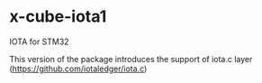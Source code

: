 # x-cube-iota1
IOTA for STM32

This version of the package introduces the support of iota.c layer (https://github.com/iotaledger/iota.c)